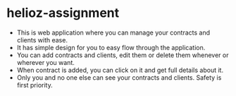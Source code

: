 # helioz-assignment
* This is web application where you can manage your contracts and clients with ease.
* It has simple design for you to easy flow through the application.
* You can add contracts and clients, edit them or delete them whenever or wherever you want.
* When contract is added, you can click on it and get full details about it.
* Only you and no one else can see your contracts and clients. Safety is first priority.

